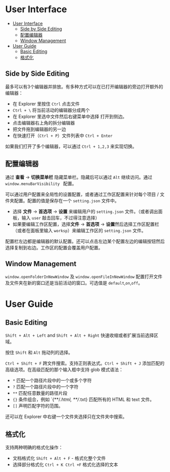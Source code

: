 # User Interface

<!-- TOC -->

- [User Interface](#user-interface)
  - [Side by Side Editing](#side-by-side-editing)
  - [配置编辑器](#配置编辑器)
  - [Window Management](#window-management)
- [User Guide](#user-guide)
  - [Basic Editing](#basic-editing)
  - [格式化](#格式化)

<!-- /TOC -->

## Side by Side Editing

最多可以有3个编辑器并排放。有多种方式可以在已打开编辑器的旁边打开额外的编辑器：  

+ 在 Explorer 里按住 `Ctrl` 点击文件
+ `Ctrl + \` 将当前活动的编辑器分成两个
+ 在 Explorer 里选中文件然后右键菜单中选择 打开到侧边。
+ 点击编辑器右上角的拆分编辑器
+ 把文件拖到编辑器的另一边
+ 在快速打开（`Ctrl + P`）文件列表中 `Ctrl + Enter`    

如果我们打开了多个编辑器，可以通过 `Ctrl + 1,2,3` 来实现切换。    

## 配置编辑器

通过 **查看** -> **切换菜单栏** 隐藏菜单栏。隐藏后可以通过 `Alt` 继续访问。通过 `window.menuBarVisibility ` 配置。   

可以通过用户配置来全局性的设置配置，或者通过工作区配置来针对每个项目 / 文件夹配置。配置的值是保存在一个 `setting.json` 文件中。   

+ 选择 **文件** -> **首选项** -> **设置** 来编辑用户的 `setting.json` 文件。（或者调出面板，输入 `user` 敲击回车，不过得注意选择）
+ 如果要编辑工作区配置，选择**文件** -> **首选项** -> **设置**然后选择工作区配置栏（或者在面板里输入 `worksp`）来编辑工作区的 `setting.json` 文件。   

配置栏左边都是编辑器的默认配置。还可以点击左边某个配置左边的编辑按钮然后选择复制到右边。工作区的配置会覆盖用户配置。    

## Window Management

`window.openFolderInNewWindow` 及 `window.openFileInNewWindow` 配置打开文件及文件夹在新的窗口还是当前活动的窗口。可选值是 `default`,`on`,`off`。    


# User Guide

## Basic Editing

`Shift + Alt + Left` and `Shift + Alt + Right` 快速收缩或者扩展当前选择区域。   

按住 `Shift` 和 `Alt` 拖动列的选择。   

`Ctrl + Shift + F` 跨文件搜索。支持正则表达式。`Ctrl + Shift + J` 添加匹配的高级选项。在高级匹配的那个输入框中支持 glob 模式语法：   

+ `*` 匹配一个路径片段中的一个或多个字符
+ `?` 匹配一个路径片段中的一个字符
+ `**` 匹配任意数量的路径片段
+ `{}` 条件组合，例如 `{**/*.html, **/*.txt} 匹配所有的 HTML 和 text 文件。
+ `[]` 声明匹配字符的范围。    

还可以在 Explorer 中右键一个文件夹选择只在文件夹中搜索。    

## 格式化

支持两种明确的格式化操作：  

+ 文档格式化 `Shift + Alt + F` - 格式化整个文件
+ 选择部分格式化 `Ctrl + K Ctrl +F` 格式化选择的文本    




